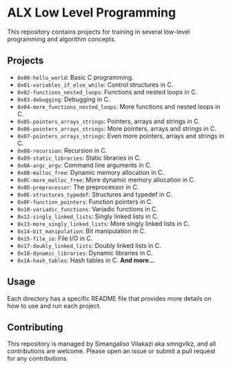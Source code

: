 # ALX Low Level Programming

This repository contains projects for training in several low-level programming and algorithm concepts.

## Projects

- `0x00-hello_world`: Basic C programming.
- `0x01-variables_if_else_while`: Control structures in C.
- `0x02-functions_nested_loops`: Functions and nested loops in C.
- `0x03-debugging`: Debugging in C.
- `0x04-more_functions_nested_loops`: More functions and nested loops in C.
- `0x05-pointers_arrays_strings`: Pointers, arrays and strings in C.
- `0x06-pointers_arrays_strings`: More pointers, arrays and strings in C.
- `0x07-pointers_arrays_strings`: Even more pointers, arrays and strings in C.
- `0x08-recursion`: Recursion in C.
- `0x09-static_libraries`: Static libraries in C.
- `0x0A-argc_argv`: Command line arguments in C.
- `0x0B-malloc_free`: Dynamic memory allocation in C.
- `0x0C-more_malloc_free`: More dynamic memory allocation in C.
- `0x0D-preprocessor`: The preprocessor in C.
- `0x0E-structures_typedef`: Structures and typedef in C.
- `0x0F-function_pointers`: Function pointers in C.
- `0x10-variadic_functions`: Variadic functions in C.
- `0x12-singly_linked_lists`: Singly linked lists in C.
- `0x13-more_singly_linked_lists`: More singly linked lists in C.
- `0x14-bit_manipulation`: Bit manipulation in C.
- `0x15-file_io`: File I/O in C.
- `0x17-doubly_linked_lists`: Doubly linked lists in C.
- `0x18-dynamic_libraries`: Dynamic libraries in C.
- `0x1A-hash_tables`: Hash tables in C.
**And more...**

## Usage

Each directory has a specific README file that provides more details on how to use and run each project.

## Contributing

This repository is managed by Simangaliso Vilakazi aka smngvlkz, and all contributions are welcome. Please open an issue or submit a pull request for any contributions.
